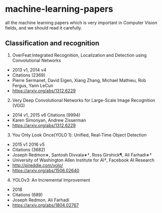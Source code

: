 # machine-learning-papers
all the machine learning papers which is very important in Computer Vision fields, and we should read it carefully.
##  Classification and recognition
1. OverFeat:Integrated Recognition, Localization and Detection using Convolutional Networks
* 2013 v1, 2014 v4
* Citations (2369)
* Pierre Sermanet, David Eigen, Xiang Zhang, Michael Mathieu, Rob Fergus, Yann LeCun
* https://arxiv.org/abs/1312.6229

2. Very Deep Convolutional Networks for Large-Scale Image Recognition (VGG)
* 2014 v1, 2015 v6
Citations (9994)
* Karen Simonyan, Andrew Zisserman
* https://arxiv.org/abs/1312.6229

3. You Only Look Once(YOLO 1): Unified, Real-Time Object Detection
* 2015 v1 2016 v5
* Citations (3682)
* Joseph Redmon∗, Santosh Divvala∗†, Ross Girshick¶, Ali Farhadi∗†
* University of Washington Allen Institute for AI†, Facebook AI Research
* http://pjreddie.com/yolo/
* https://arxiv.org/abs/1506.02640

4. YOLOv3: An Incremental Improvement
* 2018
* Citations (689)
* Joseph Redmon, Ali Farhadi
* https://arxiv.org/abs/1804.02767

